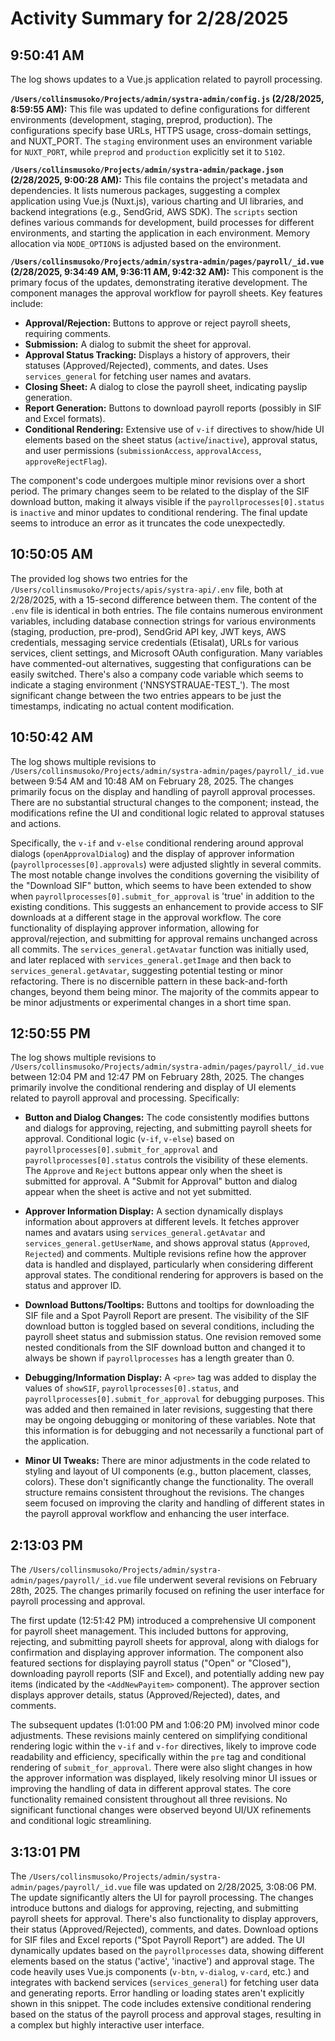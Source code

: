 # Activity Summary for 2/28/2025

## 9:50:41 AM
The log shows updates to a Vue.js application related to payroll processing.

**`/Users/collinsmusoko/Projects/admin/systra-admin/config.js` (2/28/2025, 8:59:55 AM):** This file was updated to define configurations for different environments (development, staging, preprod, production).  The configurations specify base URLs, HTTPS usage, cross-domain settings, and NUXT_PORT.  The `staging` environment uses an environment variable for `NUXT_PORT`, while `preprod` and `production` explicitly set it to `5102`.


**`/Users/collinsmusoko/Projects/admin/systra-admin/package.json` (2/28/2025, 9:00:28 AM):**  This file contains the project's metadata and dependencies.  It lists numerous packages, suggesting a complex application using Vue.js (Nuxt.js), various charting and UI libraries, and backend integrations (e.g., SendGrid, AWS SDK).  The `scripts` section defines various commands for development, build processes for different environments, and starting the application in each environment.  Memory allocation via `NODE_OPTIONS` is adjusted based on the environment.


**`/Users/collinsmusoko/Projects/admin/systra-admin/pages/payroll/_id.vue` (2/28/2025, 9:34:49 AM, 9:36:11 AM, 9:42:32 AM):**  This component is the primary focus of the updates, demonstrating iterative development.  The component manages the approval workflow for payroll sheets. Key features include:

* **Approval/Rejection:** Buttons to approve or reject payroll sheets, requiring comments.
* **Submission:**  A dialog to submit the sheet for approval.
* **Approval Status Tracking:** Displays a history of approvers, their statuses (Approved/Rejected), comments, and dates. Uses `services_general` for fetching user names and avatars.
* **Closing Sheet:** A dialog to close the payroll sheet, indicating payslip generation.
* **Report Generation:** Buttons to download payroll reports (possibly in SIF and Excel formats).
* **Conditional Rendering:** Extensive use of `v-if` directives to show/hide UI elements based on the sheet status (`active`/`inactive`), approval status, and user permissions (`submissionAccess`, `approvalAccess`, `approveRejectFlag`).

The component's code undergoes multiple minor revisions over a short period.  The primary changes seem to be related to the display of the SIF download button, making it always visible if the `payrollprocesses[0].status` is `inactive` and minor updates to conditional rendering. The final update seems to introduce an error  as it truncates the code unexpectedly.


## 10:50:05 AM
The provided log shows two entries for the `/Users/collinsmusoko/Projects/apis/systra-api/.env` file, both at 2/28/2025, with a 15-second difference between them.  The content of the `.env` file is identical in both entries.  The file contains numerous environment variables, including database connection strings for various environments (staging, production, pre-prod),  SendGrid API key, JWT keys, AWS credentials, messaging service credentials (Etisalat), URLs for various services, client settings, and Microsoft OAuth configuration.  Many variables have commented-out alternatives, suggesting that configurations can be easily switched.  There's also a company code variable which seems to indicate a staging environment ('NNSYSTRAUAE-TEST_').  The most significant change between the two entries appears to be just the timestamps, indicating no actual content modification.


## 10:50:42 AM
The log shows multiple revisions to `/Users/collinsmusoko/Projects/admin/systra-admin/pages/payroll/_id.vue` between 9:54 AM and 10:48 AM on February 28, 2025.  The changes primarily focus on the display and handling of payroll approval processes.  There are no substantial structural changes to the component; instead, the modifications refine the UI and conditional logic related to approval statuses and actions.

Specifically, the `v-if` and `v-else` conditional rendering around approval dialogs (`openApprovalDialog`) and the display of approver information (`payrollprocesses[0].approvals`) were adjusted slightly in several commits.  The most notable change involves the conditions governing the visibility of the "Download SIF" button, which seems to have been extended to show when `payrollprocesses[0].submit_for_approval` is 'true' in addition to the existing conditions.  This suggests an enhancement to provide access to SIF downloads at a different stage in the approval workflow. The core functionality of displaying approver information,  allowing for approval/rejection, and submitting for approval remains unchanged across all commits. The `services_general.getAvatar` function was initially used, and later replaced with `services_general.getImage` and then back to `services_general.getAvatar`, suggesting potential testing or minor refactoring.  There is no discernible pattern in these back-and-forth changes, beyond them being minor.  The majority of the commits appear to be minor adjustments or experimental changes in a short time span.


## 12:50:55 PM
The log shows multiple revisions to `/Users/collinsmusoko/Projects/admin/systra-admin/pages/payroll/_id.vue` between 12:04 PM and 12:47 PM on February 28th, 2025.  The changes primarily involve the conditional rendering and display of UI elements related to payroll approval and processing.  Specifically:

* **Button and Dialog Changes:**  The code consistently modifies buttons and dialogs for approving, rejecting, and submitting payroll sheets for approval.  Conditional logic (`v-if`, `v-else`) based on `payrollprocesses[0].submit_for_approval` and `payrollprocesses[0].status` controls the visibility of these elements. The `Approve` and `Reject` buttons appear only when the sheet is submitted for approval.  A "Submit for Approval" button and dialog appear when the sheet is active and not yet submitted.

* **Approver Information Display:** A section dynamically displays information about approvers at different levels.  It fetches approver names and avatars using `services_general.getAvatar` and `services_general.getUserName`, and shows approval status (`Approved`, `Rejected`) and comments.  Multiple revisions refine how the approver data is handled and displayed, particularly when considering different approval states.  The conditional rendering for approvers is based on the status and approver ID.

* **Download Buttons/Tooltips:** Buttons and tooltips for downloading the SIF file and a Spot Payroll Report are present.  The visibility of the SIF download button is toggled based on several conditions, including the payroll sheet status and submission status.  One revision removed some nested conditionals from the SIF download button and changed it to always be shown if `payrollprocesses` has a length greater than 0.

* **Debugging/Information Display:**  A `<pre>` tag was added to display the values of `showSIF`, `payrollprocesses[0].status`, and `payrollprocesses[0].submit_for_approval` for debugging purposes. This was added and then remained in later revisions, suggesting that there may be ongoing debugging or monitoring of these variables.  Note that this information is for debugging and not necessarily a functional part of the application.

* **Minor UI Tweaks:**  There are minor adjustments in the code related to styling and layout of UI components (e.g., button placement, classes, colors).  These don't significantly change the functionality.  The overall structure remains consistent throughout the revisions.  The changes seem focused on improving the clarity and handling of different states in the payroll approval workflow and enhancing the user interface.


## 2:13:03 PM
The `/Users/collinsmusoko/Projects/admin/systra-admin/pages/payroll/_id.vue` file underwent several revisions on February 28th, 2025.  The changes primarily focused on refining the user interface for payroll processing and approval.

The first update (12:51:42 PM) introduced a comprehensive UI component for payroll sheet management.  This included buttons for approving, rejecting, and submitting payroll sheets for approval, along with dialogs for confirmation and displaying approver information.  The component also featured sections for displaying payroll status ("Open" or "Closed"), downloading payroll reports (SIF and Excel), and potentially adding new pay items (indicated by the `<AddNewPayitem>` component).  The approver section displays approver details, status (Approved/Rejected), dates, and comments.

The subsequent updates (1:01:00 PM and 1:06:20 PM) involved minor code adjustments.  These revisions mainly centered on simplifying conditional rendering logic within the `v-if` and `v-for` directives, likely to improve code readability and efficiency,  specifically within the `pre` tag and conditional rendering of `submit_for_approval`. There were also slight changes in how the approver information was displayed, likely resolving minor UI issues or improving the handling of data in different approval states. The core functionality remained consistent throughout all three revisions.  No significant functional changes were observed beyond UI/UX refinements and conditional logic streamlining.


## 3:13:01 PM
The `/Users/collinsmusoko/Projects/admin/systra-admin/pages/payroll/_id.vue` file was updated on 2/28/2025, 3:08:06 PM.  The update significantly alters the UI for payroll processing.  The changes introduce buttons and dialogs for approving, rejecting, and submitting payroll sheets for approval.  There's also functionality to display approvers, their status (Approved/Rejected), comments, and dates. Download options for SIF files and Excel reports ("Spot Payroll Report") are added.  The UI dynamically updates based on the `payrollprocesses` data, showing different elements based on the status ('active', 'inactive') and approval stage. The code heavily uses Vue.js components (`v-btn`, `v-dialog`, `v-card`, etc.) and integrates with backend services (`services_general`) for fetching user data and generating reports.  Error handling or loading states aren't explicitly shown in this snippet.  The code includes extensive conditional rendering based on the status of the payroll process and approval stages, resulting in a complex but highly interactive user interface.
